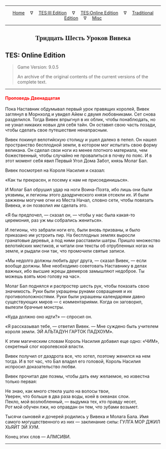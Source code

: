 
---

<!-- Jekyll Page Links -->

<center>
<a href="../../../../index.html">Home</a>
&emsp;&nabla;&emsp;
<a href="../../../index-tes3.html">TES:III Edition</a>
&emsp;&nabla;&emsp;
<a href="../../../index-teso.html">TES:Online Edition</a>
&emsp;&nabla;&emsp;
<a href="../../../index-traditional.html">Traditional Edition</a>
&emsp;&nabla;&emsp;
<a href="../../../index-misc.html">Misc</a>
</center>

<!-- Markdown Body Below: -->

---

<center>
<h2><span style="font-family:Georgia">Тридцать Шесть Уроков Вивека</span></h2>
</center>

## TES: Online Edition

> Game Version: 9.0.5
>
> An archive of the original contents of the current versions of the complete text.

---

#### <span style="color:red">Проповедь Двенадцатая</span>

Пока Наставник обдумывал первый урок правящих королей, Вивек заглянул в Морнхолд и увидел Айем с двумя любовниками. Сет снова разделился. Тогда Вивек впрыгнул в их облик, чтобы понаблюдать, но не узнал никаких новых для себя тайн. Он оставил свою часть позади, чтобы сделать свое путешествие ненапрасным.

Вивек покинул велотийскую столицу и ушел далеко в пепел. Он нашел пространство бесплодной земли, в котором мог испытать свою форму великана. Он сделал свои ноги из менее плотного материала, чем божественный, чтобы случайно не провалиться в почву по пояс. И в этот момент себя явил Первый Угол Дома Забот, князь Молаг Бал.

Вивек посмотрел на Короля Насилия и сказал:

«Как ты прекрасен, и посему к нам не присоединишься».

И Молаг Бал обрушил удар на ноги Воина-Поэта, ибо лишь они были уязвимы, и легионы этого даэдрического князя отсекли их. И были зажжены могучие огни из Места Начал, словно сети, чтобы повязать Вивека, и он позволил им сделать это.

«Я бы предпочел, — сказал он, — чтобы у нас была какая-то церемония, раз уж мы собрались жениться».

И легионы, что забрали ноги его, были вновь призваны, и было приказано им устроить пир. На бесплодных землях выросли гранатовые деревья, а под ними расставили шатры. Пришло множество велотийских мистиков, и читали они тексты об отрубленных ногах на земле, и рыдали они так, что промочили святые записи.

«Мы недолго должны любить друг друга, — сказал Вивек, — если вообще должны. Мне необходимо советовать Наставнику в делах важных, ибо высшие жрецы двемеров замышляют недоброе. Ты можешь взять мою голову на час».

Молаг Бал поднялся и распростер шесть рук, чтобы показать свою значимость. Руки были украшены рунами совращения и их противоположностями. Руки были украшены календарями давно существующих миров — с комментариями. Когда он заговорил, вылезли брачные монстры.

«Куда должно оно идти?» — спросил он.

«Я рассказывал тебе, — ответил Вивек. — Мне суждено быть учителем короля земли. ЭЙ АЛЬТАДУН ГАРТОК ПАДХОУМ».

К этим магическим словам Король Насилия добавил еще одно: «ЧИМ», секретный слог королевской власти.

Вивек получил от даэдрота все, что хотел, поэтому женился на нем тогда. И в тот час, что Бал владел его головой, Король Насилия испросил доказательство любви.

Вивек прочитал две поэмы, чтобы дать ему желаемое, но известна только первая:

Не знаю, как много стекла ушло на волосы твои,\
Уверен, что больше в два раза воды, коей в океанах слои.\
Пекло, мой возлюбленный, — выдумка тех, кто правду несет,\
Рот мой обучен лжи, но оправдан он тем, что зубами возьмет.

Тысячи сыновей и дочерей родились у Вивека и Молага Бала. Имя самого могущественного из них — заклинание силы: ГУЛГА МОР ДЖИЛ ХЬЯЙТ ЭЙ ХУМ.

Конец этих слов — АЛМСИВИ.

---
